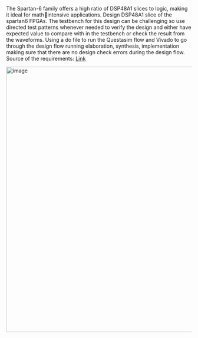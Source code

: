 The Spartan-6 family offers a high ratio of DSP48A1 slices to logic, making it ideal for mathintensive applications. Design DSP48A1 slice of the spartan6 FPGAs. The testbench for this design can be challenging so use directed test patterns whenever needed to verify the design and either have expected value to compare with in the testbench or check the result from the waveforms. 
Using a do file to run the Questasim flow and Vivado to go through the design flow running elaboration, synthesis, implementation making sure that there are no design check errors during the design flow. Source of the requirements: [Link](https://docs.amd.com/v/u/en-US/ug389)

<img width="1251" height="721" alt="image" src="https://github.com/user-attachments/assets/ad33b348-e41b-46eb-b112-1cb812f6c294" />
